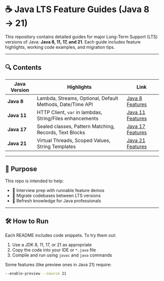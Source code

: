 # ☕ Java LTS Feature Guides (Java 8 → 21)

This repository contains detailed guides for major Long-Term Support (LTS) versions of Java: **Java 8, 11, 17, and 21**. Each guide includes feature highlights, working code examples, and migration tips.

---

## 🔍 Contents

| Java Version | Highlights | Link |
|--------------|------------|------|
| **Java 8**   | Lambda, Streams, Optional, Default Methods, Date/Time API | [Java 8 Features](./Java8_README.md) |
| **Java 11**  | HTTP Client, `var` in lambdas, String/Files enhancements | [Java 11 Features](./Java11_README.md) |
| **Java 17**  | Sealed classes, Pattern Matching, Records, Text Blocks | [Java 17 Features](./Java17_README.md) |
| **Java 21**  | Virtual Threads, Scoped Values, String Templates | [Java 21 Features](./Java21_README.md) |

---

## 📌 Purpose

This repo is intended to help:
- 📘 Interview prep with runnable feature demos
- 🔄 Migrate codebases between LTS versions
- 🚀 Refresh knowledge for Java professionals

---

## 🛠 How to Run

Each README includes code snippets. To try them out:
1. Use a JDK 8, 11, 17, or 21 as appropriate
2. Copy the code into your IDE or `*.java` file
3. Compile and run using `javac` and `java` commands

Some features (like preview ones in Java 21) require:
```bash
--enable-preview --source 21
